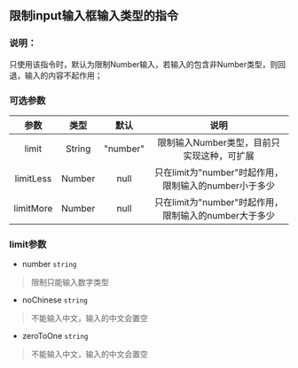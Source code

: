 ## 限制input输入框输入类型的指令

### 说明：
只使用该指令时，默认为限制Number输入，若输入的包含非Number类型，则回退，输入的内容不起作用；

### 可选参数
|参数|类型|默认|说明|
|:---:|:---:|:---:|:---:|
|limit|String|"number"|限制输入Number类型，目前只实现这种，可扩展|
|limitLess|Number| null | 只在limit为"number"时起作用，限制输入的number小于多少|
|limitMore|Number| null | 只在limit为"number"时起作用，限制输入的number大于多少|

### limit参数
- number `string`
> 限制只能输入数字类型

- noChinese `string`
> 不能输入中文，输入的中文会置空

- zeroToOne `string`
> 不能输入中文，输入的中文会置空

